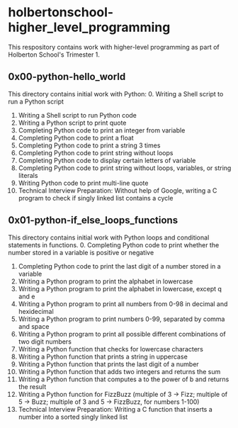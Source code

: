 # holbertonschool-higher_level_programming
This respository contains work with higher-level programming as part of Holberton School's Trimester 1.

## 0x00-python-hello_world
This directory contains initial work with Python:
0. Writing a Shell script to run a Python script
1. Writing a Shell script to run Python code
2. Writing a Python script to print quote
3. Completing Python code to print an integer from variable
4. Completing Python code to print a float
5. Completing Python code to print a string 3 times
6. Completing Python code to print string without loops
7. Completing Python code to display certain letters of variable
8. Completing Python code to print string without loops, variables, or string literals
9. Writing Python code to print multi-line quote
10. Technical Interview Preparation:
Without help of Google, writing a C program to check if singly linked list contains a cycle

## 0x01-python-if_else_loops_functions
This directory contains initial work with Python loops and conditional statements in functions.
0. Completing Python code to print whether the number stored in a variable is positive or negative
1. Completing Python code to print the last digit of a number stored in a variable
2. Writing a Python program to print the alphabet in lowercase
3. Writing a Python program to print the alphabet in lowercase, except q and e
4. Writing a Python program to print all numbers from 0-98 in decimal and hexidecimal
5. Writing a Python program to print numbers 0-99, separated by comma and space
6. Writing a Python program to print all possible different combinations of two digit numbers
7. Writing a Python function that checks for lowercase characters
8. Writing a Python function that prints a string in uppercase
9. Writing a Python function that prints the last digit of a number
10. Writing a Python function that adds two integers and returns the sum
11. Writing a Python function that computes a to the power of b and returns the result
12. Writing a Python function for FizzBuzz
(multiple of 3 -> Fizz; multiple of 5 -> Buzz; multiple of 3 and 5 -> FizzBuzz, for numbers 1-100)
13. Technical Interview Preparation:
Writing a C function that inserts a number into a sorted singly linked list